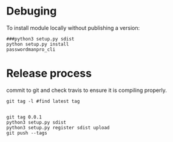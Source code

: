 

# Debuging

To install module locally without publishing a version:

```
###python3 setup.py sdist
python setup.py install
passwordmanpro_cli
```


# Release process

commit to git and check travis to ensure it is compiling properly.

```
git tag -l #find latest tag


git tag 0.0.1
python3 setup.py sdist
python3 setup.py register sdist upload
git push --tags
```

